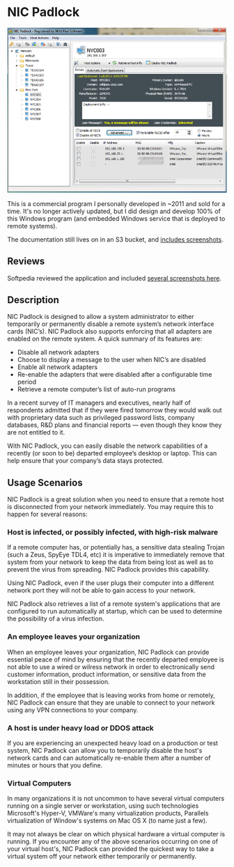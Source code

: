 # NIC Padlock

![](nicpadlock.png)

This is a commercial program I personally developed in ~2011 and sold for a time. It's no longer actively updated, but I did design and develop 100% of this Windows program (and embedded Windows service that is deployed to remote systems).

The documentation still lives on in an S3 bucket, and [includes screenshots](http://wildpawsoftware.com.s3-website-us-west-2.amazonaws.com/nicpadlock/screenshots/).

## Reviews
Softpedia reviewed the application and included [several screenshots here](https://www.softpedia.com/get/Network-Tools/Misc-Networking-Tools/NIC-Padlock.shtml).

## Description
NIC Padlock is designed to allow a system administrator to either temporarily or permanently disable a remote system’s network interface cards (NIC’s). NIC Padlock also supports enforcing that all adapters are enabled on the remote system. A quick summary of its features are:

 - Disable all network adapters
 - Choose to display a message to the user when NIC’s are disabled
 - Enable all network adapters
 - Re-enable the adapters that were disabled after a configurable time period
 - Retrieve a remote computer’s list of auto-run programs


In a recent survey of IT managers and executives, nearly half of respondents admitted that if they were fired tomorrow they would walk out with proprietary data such as privileged password lists, company databases, R&D plans and financial reports — even though they know they are not entitled to it.

With NIC Padlock, you can easily disable the network capabilities of a recently (or soon to be) departed employee’s desktop or laptop. This can help ensure that your company’s data stays protected.

## Usage Scenarios

NIC Padlock is a great solution when you need to ensure that a remote host is disconnected from your network immediately. You may require this to happen for several reasons:

### Host is infected, or possibly infected, with high-risk malware
If a remote computer has, or potentially has, a sensitive data stealing Trojan (such a Zeus, SpyEye TDL4, etc) it is imperative to immediately remove that system from your network to keep the data from being lost as well as to prevent the virus from spreading. NIC Padlock provides this capability.

Using NIC Padlock, even if the user plugs their computer into a different network port they will not be able to gain access to your network.

NIC Padlock also retrieves a list of a remote system's applications that are configured to run automatically at startup, which can be used to determine the possibility of a virus infection.

### An employee leaves your organization
When an employee leaves your organization, NIC Padlock can provide essential peace of mind by ensuring that the recently departed employee is not able to use a wired or wilress network in order to electronically send customer information, product information, or sensitive data from the workstation still in their possession.

In addition, if the employee that is leaving works from home or remotely, NIC Padlock can ensure that they are unable to connect to your network using any VPN connections to your company.

### A host is under heavy load or DDOS attack
If you are experiencing an unexpected heavy load on a production or test system, NIC Padlock can allow you to temporarily disable the host's network cards and can automatically re-enable them after a number of minutes or hours that you define.

### Virtual Computers
In many organizations it is not uncommon to have several virtual computers running on a single server or workstation, using such technologies Microsoft's Hyper-V, VMWare's many virtualization products, Parallels virtualization of Window's systems on Mac OS X (to name just a few).

It may not always be clear on which physical hardware a virtual computer is running. If you encounter any of the above scenarios occurring on one of your virtual host's, NIC Padlock can provided the quickest way to take a virtual system off your network either temporarily or permanently.